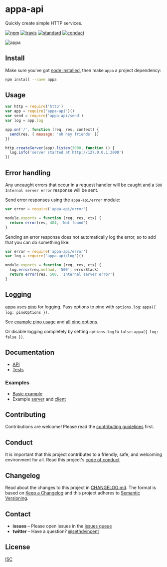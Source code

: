 # appa-api

Quickly create simple HTTP services.

[![npm][npm-image]][npm-url]
[![travis][travis-image]][travis-url]
[![standard][standard-image]][standard-url]
[![conduct][conduct]][conduct-url]

[npm-image]: https://img.shields.io/npm/v/appa-api.svg?style=flat-square
[npm-url]: https://www.npmjs.com/package/appa-api 
[travis-image]: https://img.shields.io/travis/sethvincent/appa-api.svg?style=flat-square
[travis-url]: https://travis-ci.org/sethvincent/appa-api
[standard-image]: https://img.shields.io/badge/code%20style-standard-brightgreen.svg?style=flat-square
[standard-url]: http://npm.im/standard
[conduct]: https://img.shields.io/badge/code%20of%20conduct-contributor%20covenant-green.svg?style=flat-square
[conduct-url]: CONDUCT.md

![appa](https://raw.githubusercontent.com/sethvincent/appa-api/master/appa.jpg)

## Install

Make sure you've got [node installed](http://nodejs.org), then make `appa` a project dependency:

```sh
npm install --save appa
```

## Usage

```js
var http = require('http')
var app = require('appa-api')()
var send = require('appa-api/send')
var log = app.log

app.on('/', function (req, res, context) {
  send(res, { message: 'oh hey friends' })
})

http.createServer(app).listen(3000, function () {
  log.info('server started at http://127.0.0.1:3000')
})
```

## Error handling

Any uncaught errors that occur in a request handler will be caught and a `500 Internal server error` response will be sent.

Send error responses using the `appa-api/error` module:

```js
var error = require('appa-api/error')

module.exports = function (req, res, ctx) {
  return error(res, 404, 'Not found')
}
```

Sending an error response does not automatically log the error, so to add that you can do something like:

```js
var error = require('appa-api/error')
var log = require('appa-api/log')()

module.exports = function (req, res, ctx) {
  log.error(req.method, '500', errorStack)
  return error(res, 500, 'Internal server error')
}
```

## Logging

appa uses [pino](https://npmjs.com/pino) for logging. Pass options to pino with `options.log`: `appa({ log: pinoOptions })`.

See [example pino usage](https://github.com/pinojs/pino#usage) and [all pino options](https://github.com/pinojs/pino/blob/master/docs/API.md#pinooptions-stream).

Or disable logging completely by setting `options.log` to `false`: `appa({ log: false })`.

## Documentation
- [API](docs/api.md)
- [Tests](tests/)

### Examples
- [Basic example](examples/basic.js)
- Example [server](examples/server.js) and [client](examples/client.js)

## Contributing

Contributions are welcome! Please read the [contributing guidelines](CONTRIBUTING.md) first.

## Conduct

It is important that this project contributes to a friendly, safe, and welcoming environment for all. Read this project's [code of conduct](CONDUCT.md)

## Changelog

Read about the changes to this project in [CHANGELOG.md](CHANGELOG.md). The format is based on [Keep a Changelog](http://keepachangelog.com/) and this project adheres to [Semantic Versioning](http://semver.org/).

## Contact

- **issues** – Please open issues in the [issues queue](https://github.com/sethvincent/appa-api/issues)
- **twitter** – Have a question? [@sethdvincent](https://twitter.com/sethdvincent)

## License

[ISC](LICENSE.md)
